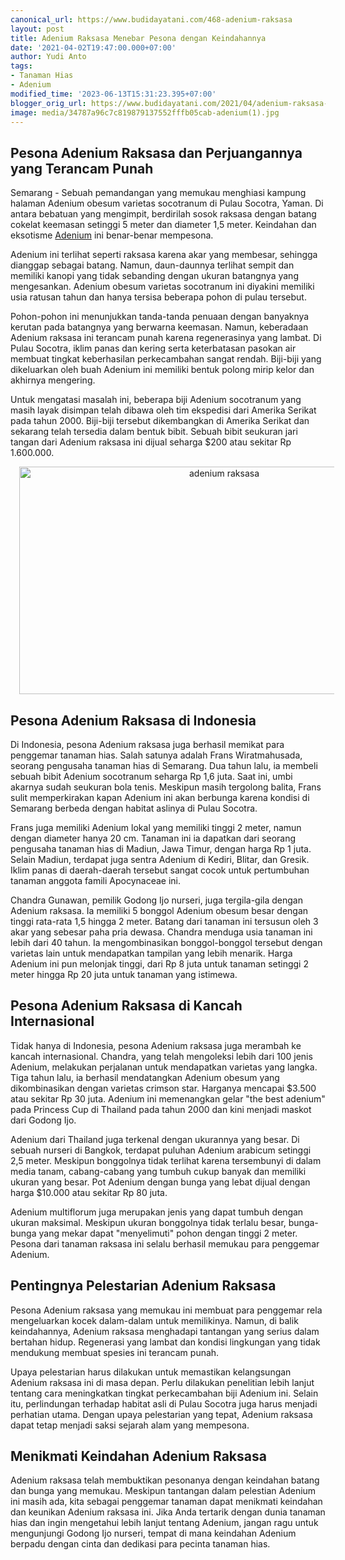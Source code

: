```yaml
---
canonical_url: https://www.budidayatani.com/468-adenium-raksasa
layout: post
title: Adenium Raksasa Menebar Pesona dengan Keindahannya
date: '2021-04-02T19:47:00.000+07:00'
author: Yudi Anto
tags:
- Tanaman Hias
- Adenium
modified_time: '2023-06-13T15:31:23.395+07:00'
blogger_orig_url: https://www.budidayatani.com/2021/04/adenium-raksasa-menebar-pesona.html
image: media/34787a96c7c819879137552fffb05cab-adenium(1).jpg
---
```

<h2>Pesona Adenium Raksasa dan Perjuangannya yang Terancam Punah</h2><p>Semarang - Sebuah pemandangan yang memukau menghiasi kampung halaman Adenium obesum varietas socotranum di Pulau Socotra, Yaman. Di antara bebatuan yang mengimpit, berdirilah sosok raksasa dengan batang cokelat keemasan setinggi 5 meter dan diameter 1,5 meter. Keindahan dan eksotisme <a href="https://www.budidayatani.com/search/label/Adenium">Adenium</a> ini benar-benar mempesona.</p><p>Adenium ini terlihat seperti raksasa karena akar yang membesar, sehingga dianggap sebagai batang. Namun, daun-daunnya terlihat sempit dan memiliki kanopi yang tidak sebanding dengan ukuran batangnya yang mengesankan. Adenium obesum varietas socotranum ini diyakini memiliki usia ratusan tahun dan hanya tersisa beberapa pohon di pulau tersebut.</p><p>Pohon-pohon ini menunjukkan tanda-tanda penuaan dengan banyaknya kerutan pada batangnya yang berwarna keemasan. Namun, keberadaan Adenium raksasa ini terancam punah karena regenerasinya yang lambat. Di Pulau Socotra, iklim panas dan kering serta keterbatasan pasokan air membuat tingkat keberhasilan perkecambahan sangat rendah. Biji-biji yang dikeluarkan oleh buah Adenium ini memiliki bentuk polong mirip kelor dan akhirnya mengering.</p><p>Untuk mengatasi masalah ini, beberapa biji Adenium socotranum yang masih layak disimpan telah dibawa oleh tim ekspedisi dari Amerika Serikat pada tahun 2000. Biji-biji tersebut dikembangkan di Amerika Serikat dan sekarang telah tersedia dalam bentuk bibit. Sebuah bibit seukuran jari tangan dari Adenium raksasa ini dijual seharga $200 atau sekitar Rp 1.600.000.</p><div class="separator" style="clear: both; text-align: center;"><a href="https://blogger.googleusercontent.com/img/b/R29vZ2xl/AVvXsEgLU7ImpnsgbD0lyeVK30f_SOkA84RBAi2Cih2UBvOs3Ge6YzGFfXEkcawmCqh6wQigOxm99Tj2jmafDTrsxn9P_qs2iEJbtbw1y9RH7zBvmVA7Vqc583hEpgKOAtV3IoHKmve5DpCZ2_TvGYsBhsvxmmHhCV_esfooKQ3DTHtHQN2Jha1DorVvi0cqZw/s2108/adenium(1).jpg" imageanchor="1" style="margin-left: 1em; margin-right: 1em;"><img alt="adenium raksasa" border="0" data-original-height="1200" data-original-width="2108" height="364" src="https://blogger.googleusercontent.com/img/b/R29vZ2xl/AVvXsEgLU7ImpnsgbD0lyeVK30f_SOkA84RBAi2Cih2UBvOs3Ge6YzGFfXEkcawmCqh6wQigOxm99Tj2jmafDTrsxn9P_qs2iEJbtbw1y9RH7zBvmVA7Vqc583hEpgKOAtV3IoHKmve5DpCZ2_TvGYsBhsvxmmHhCV_esfooKQ3DTHtHQN2Jha1DorVvi0cqZw/w640-h364/adenium(1).jpg" width="640" /></a></div><h2>Pesona Adenium Raksasa di Indonesia</h2><p>Di Indonesia, pesona Adenium raksasa juga berhasil memikat para penggemar tanaman hias. Salah satunya adalah Frans Wiratmahusada, seorang pengusaha tanaman hias di Semarang. Dua tahun lalu, ia membeli sebuah bibit Adenium socotranum seharga Rp 1,6 juta. Saat ini, umbi akarnya sudah seukuran bola tenis. Meskipun masih tergolong balita, Frans sulit memperkirakan kapan Adenium ini akan berbunga karena kondisi di Semarang berbeda dengan habitat aslinya di Pulau Socotra.</p><p>Frans juga memiliki Adenium lokal yang memiliki tinggi 2 meter, namun dengan diameter hanya 20 cm. Tanaman ini ia dapatkan dari seorang pengusaha tanaman hias di Madiun, Jawa Timur, dengan harga Rp 1 juta. Selain Madiun, terdapat juga sentra Adenium di Kediri, Blitar, dan Gresik. Iklim panas di daerah-daerah tersebut sangat cocok untuk pertumbuhan tanaman anggota famili Apocynaceae ini.</p><p>Chandra Gunawan, pemilik Godong Ijo nurseri, juga tergila-gila dengan Adenium raksasa. Ia memiliki 5 bonggol Adenium obesum besar dengan tinggi rata-rata 1,5 hingga 2 meter. Batang dari tanaman ini tersusun oleh 3 akar yang sebesar paha pria dewasa. Chandra menduga usia tanaman ini lebih dari 40 tahun. Ia mengombinasikan bonggol-bonggol tersebut dengan varietas lain untuk mendapatkan tampilan yang lebih menarik. Harga Adenium ini pun melonjak tinggi, dari Rp 8 juta untuk tanaman setinggi 2 meter hingga Rp 20 juta untuk tanaman yang istimewa.</p><h2>Pesona Adenium Raksasa di Kancah Internasional</h2><p>Tidak hanya di Indonesia, pesona Adenium raksasa juga merambah ke kancah internasional. Chandra, yang telah mengoleksi lebih dari 100 jenis Adenium, melakukan perjalanan untuk mendapatkan varietas yang langka. Tiga tahun lalu, ia berhasil mendatangkan Adenium obesum yang dikombinasikan dengan varietas crimson star. Harganya mencapai $3.500 atau sekitar Rp 30 juta. Adenium ini memenangkan gelar "the best adenium" pada Princess Cup di Thailand pada tahun 2000 dan kini menjadi maskot dari Godong Ijo.</p><p>Adenium dari Thailand juga terkenal dengan ukurannya yang besar. Di sebuah nurseri di Bangkok, terdapat puluhan Adenium arabicum setinggi 2,5 meter. Meskipun bonggolnya tidak terlihat karena tersembunyi di dalam media tanam, cabang-cabang yang tumbuh cukup banyak dan memiliki ukuran yang besar. Pot Adenium dengan bunga yang lebat dijual dengan harga $10.000 atau sekitar Rp 80 juta.</p><p>Adenium multiflorum juga merupakan jenis yang dapat tumbuh dengan ukuran maksimal. Meskipun ukuran bonggolnya tidak terlalu besar, bunga-bunga yang mekar dapat "menyelimuti" pohon dengan tinggi 2 meter. Pesona dari tanaman raksasa ini selalu berhasil memukau para penggemar Adenium.</p><h2>Pentingnya Pelestarian Adenium Raksasa</h2><p>Pesona Adenium raksasa yang memukau ini membuat para penggemar rela mengeluarkan kocek dalam-dalam untuk memilikinya. Namun, di balik keindahannya, Adenium raksasa menghadapi tantangan yang serius dalam bertahan hidup. Regenerasi yang lambat dan kondisi lingkungan yang tidak mendukung membuat spesies ini terancam punah.</p><p>Upaya pelestarian harus dilakukan untuk memastikan kelangsungan Adenium raksasa ini di masa depan. Perlu dilakukan penelitian lebih lanjut tentang cara meningkatkan tingkat perkecambahan biji Adenium ini. Selain itu, perlindungan terhadap habitat asli di Pulau Socotra juga harus menjadi perhatian utama. Dengan upaya pelestarian yang tepat, Adenium raksasa dapat tetap menjadi saksi sejarah alam yang mempesona.</p><h2>Menikmati Keindahan Adenium Raksasa</h2><p>Adenium raksasa telah membuktikan pesonanya dengan keindahan batang dan bunga yang memukau. Meskipun tantangan dalam pelestian Adenium ini masih ada, kita sebagai penggemar tanaman dapat menikmati keindahan dan keunikan Adenium raksasa ini. Jika Anda tertarik dengan dunia tanaman hias dan ingin mengetahui lebih lanjut tentang Adenium, jangan ragu untuk mengunjungi Godong Ijo nurseri, tempat di mana keindahan Adenium berpadu dengan cinta dan dedikasi para pecinta tanaman hias.</p>